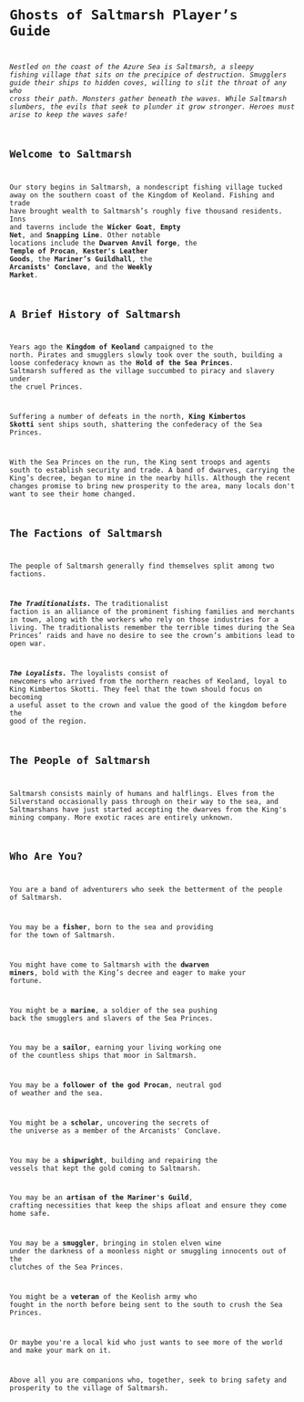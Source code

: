 <code><pre style="white-space: pre-wrap;"><style>
  .phb{ background : white;}
  .phb img{ display : none;}
  .phb hr+blockquote{background : white;}
</style>

<!--
Homebrewery links
- Share: https://homebrewery.naturalcrit.com/share/H1yKhoK0p-I
- Edit: https://homebrewery.naturalcrit.com/edit/SJgYnoY0T-U
-->

# Ghosts of Saltmarsh Player’s Guide

*Nestled on the coast of the Azure Sea is Saltmarsh, a sleepy fishing village that sits on the precipice of destruction. Smugglers guide their ships to hidden coves, willing to slit the throat of any who cross their path. Monsters gather beneath the waves. While Saltmarsh slumbers, the evils that seek to plunder it grow stronger. Heroes must arise to keep the waves safe!*

## Welcome to Saltmarsh

Our story begins in Saltmarsh, a nondescript fishing village tucked away on the southern coast of the Kingdom of Keoland. Fishing and trade have brought wealth to Saltmarsh’s roughly five thousand residents. Inns and taverns include the **Wicker Goat**, **Empty Net**, and **Snapping Line**. Other notable locations include the **Dwarven Anvil forge**, the **Temple of Procan**, **Kester's Leather Goods**, the **Mariner’s Guildhall**, the **Arcanists' Conclave**, and the **Weekly Market**.

## A Brief History of Saltmarsh

Years ago the **Kingdom of Keoland** campaigned to the north. Pirates and smugglers slowly took over the south, building a loose confederacy known as the **Hold of the Sea Princes**. Saltmarsh suffered as the village succumbed to piracy and slavery under the cruel Princes.

Suffering a number of defeats in the north, **King Kimbertos Skotti** sent ships south, shattering the confederacy of the Sea Princes.

With the Sea Princes on the run, the King sent troops and agents south to establish security and trade. A band of dwarves, carrying the King’s decree, began to mine in the nearby hills. Although the recent changes promise to bring new prosperity to the area, many locals don't want to see their home changed.

## The Factions of Saltmarsh

The people of Saltmarsh generally find themselves split among two factions. 

***The Traditionalists.*** The traditionalist faction is an alliance of the prominent fishing families and merchants in town, along with the workers who rely on those industries for a living. The traditionalists remember the terrible times during the Sea Princes’ raids and have no desire to see the crown’s ambitions lead to open war.

***The Loyalists.*** The loyalists consist of newcomers who arrived from the northern reaches of Keoland, loyal to King Kimbertos Skotti. They feel that the town should focus on becoming a useful asset to the crown and value the good of the kingdom before the good of the region.

## The People of Saltmarsh

Saltmarsh consists mainly of humans and halflings. Elves from the Silverstand occasionally pass through on their way to the sea, and Saltmarshans have just started accepting the dwarves from the King's mining company.  More exotic races are entirely unknown.

## Who Are You?
You are a band of adventurers who seek the betterment of the people of Saltmarsh. 

You may be a **fisher**, born to the sea and providing for the town of Saltmarsh. 

You might have come to Saltmarsh with the **dwarven miners**, bold with the King’s decree and eager to make your fortune. 

You might be a **marine**, a soldier of the sea pushing back the smugglers and slavers of the Sea Princes.

You may be a **sailor**, earning your living working one of the countless ships that moor in Saltmarsh.

You may be a **follower of the god Procan**, neutral god of weather and the sea. 

You might be a **scholar**, uncovering the secrets of the universe as a member of the Arcanists' Conclave.

You may be a **shipwright**, building and repairing the vessels that kept the gold coming to Saltmarsh.

You may be an **artisan of the Mariner's Guild**, crafting necessities that keep the ships afloat and ensure they come home safe.

You may be a **smuggler**, bringing in stolen elven wine under the darkness of a moonless night or smuggling innocents out of the clutches of the Sea Princes.

You might be a **veteran** of the Keolish army who fought in the north before being sent to the south to crush the Sea Princes.

Or maybe you're a local kid who just wants to see more of the world and make your mark on it.

Above all you are companions who, together, seek to bring safety and prosperity to the village of Saltmarsh.



